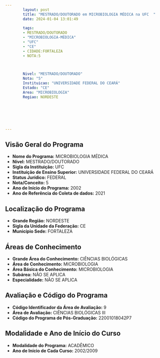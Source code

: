 ```yaml
---
        layout: post
        title: "MESTRADO/DOUTORADO em MICROBIOLOGIA MÉDICA na UFC  "
        date: 2024-01-04 13:01:49
     
        tags:
        - MESTRADO/DOUTORADO
        - "MICROBIOLOGIA-MÉDICA"
        - "UFC"
        - "CE"
        - CIDADE:FORTALEZA
        - NOTA:5
        
       

        Nivel: "MESTRADO/DOUTORADO"
        Nota: "5"
        Instituicao: "UNIVERSIDADE FEDERAL DO CEARÁ"
        Estado: "CE"
        Area: "MICROBIOLOGIA"
        Regiao: NORDESTE
        
        
        
        
        
        
---
```

## Visão Geral do Programa
- **Nome do Programa:** MICROBIOLOGIA MÉDICA
- **Nível:** MESTRADO/DOUTORADO
- **Sigla da Instituição:** UFC
- **Instituição de Ensino Superior:** UNIVERSIDADE FEDERAL DO CEARÁ
- **Status Jurídico:** FEDERAL
- **Nota/Conceito:** 5
- **Ano de Início do Programa:** 2002
- **Ano de Referência do Coleta de dados:** 2021

## Localização do Programa
- **Grande Região:** NORDESTE
- **Sigla da Unidade da Federação:** CE
- **Município Sede:** FORTALEZA

## Áreas de Conhecimento
- **Grande Área do Conhecimento:** CIÊNCIAS BIOLÓGICAS
- **Área de Conhecimento:** MICROBIOLOGIA
- **Área Básica do Conhecimento:** MICROBIOLOGIA
- **Subárea:** NÃO SE APLICA
- **Especialidade:** NÃO SE APLICA

## Avaliação e Código do Programa
- **Código Identificador da Área de Avaliação:** 9
- **Área de Avaliação:** CIÊNCIAS BIOLÓGICAS III
- **Código do Programa de Pós-Graduação:** 22001018042P7


## Modalidade e Ano de Início do Curso
- **Modalidade do Programa:** ACADÊMICO
- **Ano de Início de Cada Curso:** 2002/2009

